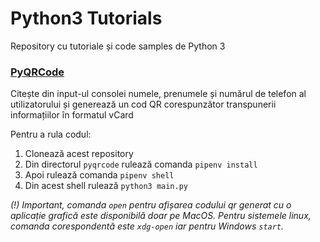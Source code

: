 # Python3 Tutorials

Repository cu tutoriale și code samples de Python 3

### [PyQRCode](https://github.com/moustacios/python3-tutorials/tree/main/pyqrcode#pyqrcode)
 Citește din input-ul consolei numele, prenumele și numărul de telefon al utilizatorului și generează
 un cod QR corespunzător transpunerii informațiilor în formatul vCard

 Pentru a rula codul:

 1) Clonează acest repository
 2) Din directorul `pyqrcode` rulează comanda `pipenv install`
 3) Apoi rulează comanda  `pipenv shell`
 4) Din acest shell rulează `python3 main.py`

_(!) Important, comanda `open` pentru afișarea codului qr generat cu o aplicație grafică 
este disponibilă doar pe MacOS. Pentru sistemele linux, comanda corespondentă 
este `xdg-open` iar pentru Windows `start`._
